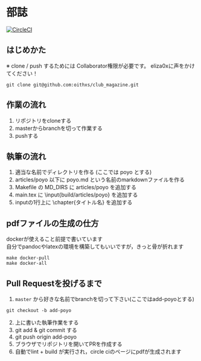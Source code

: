 # 部誌
[![CircleCI](https://circleci.com/gh/oithxs/club_magazine.svg?style=svg)](https://circleci.com/gh/oithxs/club_magazine)

## はじめかた

※ clone / push するためには Collaborator権限が必要です。 eliza0xに声をかけてください！

```
git clone git@github.com:oithxs/club_magazine.git
```

## 作業の流れ

1. リポジトリをcloneする
2. masterからbranchを切って作業する
3. pushする

## 執筆の流れ
1. 適当な名前でディレクトリを作る (ここでは poyo とする)
2. articles/poyo 以下に poyo.md という名前のmarkdownファイルを作る
3. Makefile の MD_DIRS に articles/poyo を追加する
4. main.tex に \input{build/articles/poyo} を追加する
5. inputの1行上に \chapter{タイトル名} を追加する

## pdfファイルの生成の仕方
dockerが使えること前提で書いています  
自分でpandocやlatexの環境を構築してもいいですが，きっと骨が折れます
```
make docker-pull
make docker-all
```

## Pull Requestを投げるまで

1. `master` から好きな名前でbranchを切って下さい(ここではadd-poyoとする)
```
git checkout -b add-poyo
```

2. 上に書いた執筆作業をする
3. git add & git commit する
4. git push origin add-poyo
5. ブラウザでリポジトリを開いてPRを作成する
6. 自動でlint + build が実行され，circle ciのページにpdfが生成されます
